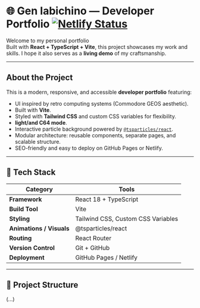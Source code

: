 # 🌐 Gen Iabichino — Developer Portfolio [![Netlify Status](https://api.netlify.com/api/v1/badges/3b260f7d-a637-4ba2-9f04-89648e67448e/deploy-status)](https://app.netlify.com/projects/sage-donut-dbd7c6/deploys)

Welcome to my personal portfolio  
Built with **React + TypeScript + Vite**, this project showcases my work and skills. I hope it also serves as a **living demo** of my craftsmanship.

---

## About the Project

This is a modern, responsive, and accessible **developer portfolio** featuring:

-  UI inspired by retro computing systems (Commodore GEOS aesthetic).
- Built with **Vite**.
- Styled with **Tailwind CSS** and custom CSS variables for flexibility.
- **light/and C64 mode**.
- Interactive particle background powered by [`@tsparticles/react`](https://particles.js.org/).
- Modular architecture: reusable components, separate pages, and scalable structure.
- SEO-friendly and easy to deploy on GitHub Pages or Netlify.

---

## 🧠 Tech Stack

| Category | Tools |
|-----------|--------|
| **Framework** | React 18 + TypeScript |
| **Build Tool** | Vite |
| **Styling** | Tailwind CSS, Custom CSS Variables |
| **Animations / Visuals** | @tsparticles/react |
| **Routing** | React Router |
| **Version Control** | Git + GitHub |
| **Deployment** | GitHub Pages / Netlify |

---

## 🧩 Project Structure

(...)

